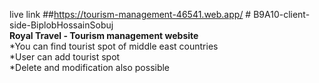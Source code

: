 live link ##https://tourism-management-46541.web.app/
#   B 9 A 1 0 - c l i e n t - s i d e - B i p l o b H o s s a i n S o b u j <br>
**Royal Travel - Tourism management website**<br>
*You can find tourist spot of middle east countries<br>
*User can add tourist spot<br>
*Delete and modification also possible

 
 
